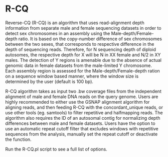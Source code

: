 # R-CQ
Reverse-CQ (R-CQ) is an algorithm that uses read-alignment depth information from separate male and female sequencing datasets in order to detect sex chromosomes in an assembly using the Male-depth/Female-depth ratio.
It is based on the copy-number difference of sex chromosomes between the two sexes, that corresponds to respective difference in the depth of sequencing reads. 
Therefore, for N sequencing depth of diploid autosomes, the respective depth for X will be N in XX female and N/2 in XY males. 
The detection of Y regions is amenable due to the absence of actual genomic data in female datasets from the male-limited Y chromosome.
Each assembly region is assessed for the Male-depth/Female-depth ration on a sequence window based manner, where the window size is determined by the user (default is 100 bp). 

R-CQ algorithm takes as input two .bw coverage files from the independent alignment of male and female DNA reads on the query genome. 
Users are highly recommended to either use the GSNAP alignment algorithm for aligning reads, and then feeding R-CQ with the concordant_unique reads, or use other tools (eg. samtools) to filter repetitive and halfmapping reads. 
The algorithm also requires the ID of an autosomal contig for normalizing depth differences between male and female datasets. 
Users have the option to use an automatic repeat cutoff filter that excludes windows with repetitive sequences from the analysis, manually set the repeat cutoff or deactivate the function. 

Run the R-CQ.pl script to see a full list of options. 
